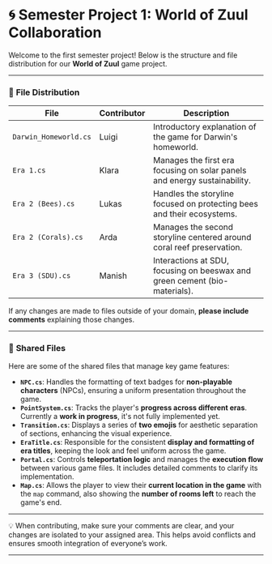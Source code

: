 # 🌀 Semester Project 1: **World of Zuul** Collaboration

Welcome to the first semester project! Below is the structure and file distribution for our **World of Zuul** game project.

---

### 📁 **File Distribution**

| **File**                  | **Contributor**       | **Description**                                                                 |
|---------------------------|-----------------------|---------------------------------------------------------------------------------|
| `Darwin_Homeworld.cs`      | Luigi                 | Introductory explanation of the game for Darwin's homeworld.                     |
| `Era 1.cs`                 | Klara                 | Manages the first era focusing on solar panels and energy sustainability.        |
| `Era 2 (Bees).cs`          | Lukas                 | Handles the storyline focused on protecting bees and their ecosystems.           |
| `Era 2 (Corals).cs`        | Arda                  | Manages the second storyline centered around coral reef preservation.            |
| `Era 3 (SDU).cs`           | Manish                | Interactions at SDU, focusing on beeswax and green cement (bio-materials).       |

If any changes are made to files outside of your domain, **please include comments** explaining those changes.

---

### 📜 **Shared Files**

Here are some of the shared files that manage key game features:

- **`NPC.cs`**: Handles the formatting of text badges for **non-playable characters** (NPCs), ensuring a uniform presentation throughout the game.
- **`PointSystem.cs`**: Tracks the player's **progress across different eras**. Currently a **work in progress**, it's not fully implemented yet.
- **`Transition.cs`**: Displays a series of **two emojis** for aesthetic separation of sections, enhancing the visual experience.
- **`EraTitle.cs`**: Responsible for the consistent **display and formatting of era titles**, keeping the look and feel uniform across the game.
- **`Portal.cs`**: Controls **teleportation logic** and manages the **execution flow** between various game files. It includes detailed comments to clarify its implementation.
- **`Map.cs`**: Allows the player to view their **current location in the game** with the `map` command, also showing the **number of rooms left** to reach the game's end.

---

💡 When contributing, make sure your comments are clear, and your changes are isolated to your assigned area. This helps avoid conflicts and ensures smooth integration of everyone’s work.

---
